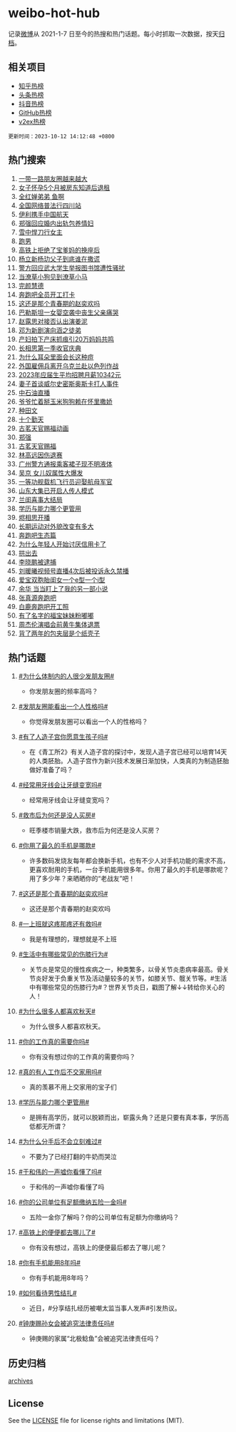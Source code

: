 # weibo-hot-hub

记录[微博](https://www.weibo.com)从 2021-1-7 日至今的热搜和热门话题。每小时抓取一次数据，按天[归档](archives)。

## 相关项目

- [知乎热榜](https://github.com/lonnyzhang423/zhihu-hot-hub)
- [头条热榜](https://github.com/lonnyzhang423/toutiao-hot-hub)
- [抖音热榜](https://github.com/lonnyzhang423/douyin-hot-hub)
- [GitHub热榜](https://github.com/lonnyzhang423/github-hot-hub)
- [v2ex热榜](https://github.com/lonnyzhang423/v2ex-hot-hub)


`更新时间：2023-10-12 14:12:48 +0800`

## 热门搜索

1. [一带一路朋友圈越来越大](https://m.weibo.cn/search?containerid=100103type%3D1%26t%3D10%26q%3D%23%E4%B8%80%E5%B8%A6%E4%B8%80%E8%B7%AF%E6%9C%8B%E5%8F%8B%E5%9C%88%E8%B6%8A%E6%9D%A5%E8%B6%8A%E5%A4%A7%23&stream_entry_id=51&isnewpage=1&extparam=seat%3D1%26filter_type%3Drealtimehot%26pos%3D0%26c_type%3D51%26q%3D%2523%25E4%25B8%2580%25E5%25B8%25A6%25E4%25B8%2580%25E8%25B7%25AF%25E6%259C%258B%25E5%258F%258B%25E5%259C%2588%25E8%25B6%258A%25E6%259D%25A5%25E8%25B6%258A%25E5%25A4%25A7%2523%26dgr%3D0%26stream_entry_id%3D51%26cate%3D10103%26display_time%3D1697091167%26pre_seqid%3D1697091167950017564215)
1. [女子怀孕5个月被房东知道后退租](https://m.weibo.cn/search?containerid=100103type%3D1%26t%3D10%26q%3D%23%E5%A5%B3%E5%AD%90%E6%80%80%E5%AD%955%E4%B8%AA%E6%9C%88%E8%A2%AB%E6%88%BF%E4%B8%9C%E7%9F%A5%E9%81%93%E5%90%8E%E9%80%80%E7%A7%9F%23&stream_entry_id=31&isnewpage=1&extparam=seat%3D1%26stream_entry_id%3D31%26c_type%3D31%26band_rank%3D1%26cate%3D5001%26filter_type%3Drealtimehot%26pos%3D0%26lcate%3D5001%26q%3D%2523%25E5%25A5%25B3%25E5%25AD%2590%25E6%2580%2580%25E5%25AD%25955%25E4%25B8%25AA%25E6%259C%2588%25E8%25A2%25AB%25E6%2588%25BF%25E4%25B8%259C%25E7%259F%25A5%25E9%2581%2593%25E5%2590%258E%25E9%2580%2580%25E7%25A7%259F%2523%26dgr%3D0%26realpos%3D1%26flag%3D1%26display_time%3D1697091167%26pre_seqid%3D1697091167950017564215)
1. [全红婵弟弟 鱼啊](https://m.weibo.cn/search?containerid=100103type%3D1%26t%3D10%26q%3D%E5%85%A8%E7%BA%A2%E5%A9%B5%E5%BC%9F%E5%BC%9F+%E9%B1%BC%E5%95%8A&stream_entry_id=31&isnewpage=1&extparam=seat%3D1%26stream_entry_id%3D31%26c_type%3D31%26band_rank%3D2%26cate%3D5001%26filter_type%3Drealtimehot%26pos%3D1%26lcate%3D5001%26q%3D%25E5%2585%25A8%25E7%25BA%25A2%25E5%25A9%25B5%25E5%25BC%259F%25E5%25BC%259F%2520%25E9%25B1%25BC%25E5%2595%258A%26dgr%3D0%26realpos%3D2%26flag%3D2%26display_time%3D1697091167%26pre_seqid%3D1697091167950017564215)
1. [全国网络普法行四川站](https://m.weibo.cn/search?containerid=100103type%3D1%26t%3D10%26q%3D%23%E5%85%A8%E5%9B%BD%E7%BD%91%E7%BB%9C%E6%99%AE%E6%B3%95%E8%A1%8C%E5%9B%9B%E5%B7%9D%E7%AB%99%23&stream_entry_id=31&isnewpage=1&extparam=seat%3D1%26stream_entry_id%3D31%26c_type%3D31%26band_rank%3D3%26cate%3D5001%26filter_type%3Drealtimehot%26pos%3D2%26lcate%3D5001%26q%3D%2523%25E5%2585%25A8%25E5%259B%25BD%25E7%25BD%2591%25E7%25BB%259C%25E6%2599%25AE%25E6%25B3%2595%25E8%25A1%258C%25E5%259B%259B%25E5%25B7%259D%25E7%25AB%2599%2523%26dgr%3D0%26realpos%3D3%26flag%3D0%26display_time%3D1697091167%26pre_seqid%3D1697091167950017564215)
1. [伊利携手中国航天](https://m.weibo.cn/search?containerid=100103type%3D1%26t%3D10%26q%3D%23%E4%BC%8A%E5%88%A9%E6%90%BA%E6%89%8B%E4%B8%AD%E5%9B%BD%E8%88%AA%E5%A4%A9%23&stream_entry_id=31&isnewpage=1&extparam=seat%3D1%26stream_entry_id%3D31%26c_type%3D31%26band_rank%3D4%26cate%3D5001%26filter_type%3Drealtimehot%26is_ad_pos%3D1%26pos%3D3%26adid%3D207543%26q%3D%2523%25E4%25BC%258A%25E5%2588%25A9%25E6%2590%25BA%25E6%2589%258B%25E4%25B8%25AD%25E5%259B%25BD%25E8%2588%25AA%25E5%25A4%25A9%2523%26dgr%3D0%26lcate%3D5001%26topic_ad%3D1%26display_time%3D1697091167%26pre_seqid%3D1697091167950017564215)
1. [郑强回应婚内出轨包养情妇](https://m.weibo.cn/search?containerid=100103type%3D1%26t%3D10%26q%3D%23%E9%83%91%E5%BC%BA%E5%9B%9E%E5%BA%94%E5%A9%9A%E5%86%85%E5%87%BA%E8%BD%A8%E5%8C%85%E5%85%BB%E6%83%85%E5%A6%87%23&stream_entry_id=31&isnewpage=1&extparam=seat%3D1%26stream_entry_id%3D31%26c_type%3D31%26band_rank%3D4%26cate%3D5001%26filter_type%3Drealtimehot%26pos%3D4%26lcate%3D5001%26q%3D%2523%25E9%2583%2591%25E5%25BC%25BA%25E5%259B%259E%25E5%25BA%2594%25E5%25A9%259A%25E5%2586%2585%25E5%2587%25BA%25E8%25BD%25A8%25E5%258C%2585%25E5%2585%25BB%25E6%2583%2585%25E5%25A6%2587%2523%26dgr%3D0%26realpos%3D4%26flag%3D1%26display_time%3D1697091167%26pre_seqid%3D1697091167950017564215)
1. [雪中悍刀行女主](https://m.weibo.cn/search?containerid=100103type%3D1%26t%3D10%26q%3D%23%E9%9B%AA%E4%B8%AD%E6%82%8D%E5%88%80%E8%A1%8C%E5%A5%B3%E4%B8%BB%23&stream_entry_id=31&isnewpage=1&extparam=seat%3D1%26stream_entry_id%3D31%26c_type%3D31%26band_rank%3D5%26cate%3D5001%26filter_type%3Drealtimehot%26pos%3D5%26lcate%3D5001%26q%3D%2523%25E9%259B%25AA%25E4%25B8%25AD%25E6%2582%258D%25E5%2588%2580%25E8%25A1%258C%25E5%25A5%25B3%25E4%25B8%25BB%2523%26dgr%3D0%26realpos%3D5%26flag%3D2%26display_time%3D1697091167%26pre_seqid%3D1697091167950017564215)
1. [跑男](https://m.weibo.cn/search?containerid=100103type%3D1%26t%3D10%26q%3D%E8%B7%91%E7%94%B7&stream_entry_id=31&isnewpage=1&extparam=seat%3D1%26stream_entry_id%3D31%26c_type%3D31%26band_rank%3D6%26cate%3D5001%26filter_type%3Drealtimehot%26pos%3D6%26lcate%3D5001%26q%3D%25E8%25B7%2591%25E7%2594%25B7%26dgr%3D0%26realpos%3D6%26flag%3D1%26display_time%3D1697091167%26pre_seqid%3D1697091167950017564215)
1. [高铁上拒绝了宝爹妈的换座后](https://m.weibo.cn/search?containerid=100103type%3D1%26t%3D10%26q%3D%23%E9%AB%98%E9%93%81%E4%B8%8A%E6%8B%92%E7%BB%9D%E4%BA%86%E5%AE%9D%E7%88%B9%E5%A6%88%E7%9A%84%E6%8D%A2%E5%BA%A7%E5%90%8E%23&stream_entry_id=31&isnewpage=1&extparam=seat%3D1%26stream_entry_id%3D31%26c_type%3D31%26band_rank%3D7%26cate%3D5001%26filter_type%3Drealtimehot%26pos%3D7%26lcate%3D5001%26q%3D%2523%25E9%25AB%2598%25E9%2593%2581%25E4%25B8%258A%25E6%258B%2592%25E7%25BB%259D%25E4%25BA%2586%25E5%25AE%259D%25E7%2588%25B9%25E5%25A6%2588%25E7%259A%2584%25E6%258D%25A2%25E5%25BA%25A7%25E5%2590%258E%2523%26dgr%3D0%26realpos%3D7%26flag%3D1%26display_time%3D1697091167%26pre_seqid%3D1697091167950017564215)
1. [杨立新杨玏父子到底谁在撒谎](https://m.weibo.cn/search?containerid=100103type%3D1%26t%3D10%26q%3D%23%E6%9D%A8%E7%AB%8B%E6%96%B0%E6%9D%A8%E7%8E%8F%E7%88%B6%E5%AD%90%E5%88%B0%E5%BA%95%E8%B0%81%E5%9C%A8%E6%92%92%E8%B0%8E%23&stream_entry_id=31&isnewpage=1&extparam=seat%3D1%26stream_entry_id%3D31%26c_type%3D31%26band_rank%3D8%26cate%3D5001%26filter_type%3Drealtimehot%26pos%3D8%26lcate%3D5001%26q%3D%2523%25E6%259D%25A8%25E7%25AB%258B%25E6%2596%25B0%25E6%259D%25A8%25E7%258E%258F%25E7%2588%25B6%25E5%25AD%2590%25E5%2588%25B0%25E5%25BA%2595%25E8%25B0%2581%25E5%259C%25A8%25E6%2592%2592%25E8%25B0%258E%2523%26dgr%3D0%26realpos%3D8%26flag%3D1%26display_time%3D1697091167%26pre_seqid%3D1697091167950017564215)
1. [警方回应武大学生举报图书馆遭性骚扰](https://m.weibo.cn/search?containerid=100103type%3D1%26t%3D10%26q%3D%23%E8%AD%A6%E6%96%B9%E5%9B%9E%E5%BA%94%E6%AD%A6%E5%A4%A7%E5%AD%A6%E7%94%9F%E4%B8%BE%E6%8A%A5%E5%9B%BE%E4%B9%A6%E9%A6%86%E9%81%AD%E6%80%A7%E9%AA%9A%E6%89%B0%23&stream_entry_id=31&isnewpage=1&extparam=seat%3D1%26stream_entry_id%3D31%26c_type%3D31%26band_rank%3D9%26cate%3D5001%26filter_type%3Drealtimehot%26pos%3D9%26lcate%3D5001%26q%3D%2523%25E8%25AD%25A6%25E6%2596%25B9%25E5%259B%259E%25E5%25BA%2594%25E6%25AD%25A6%25E5%25A4%25A7%25E5%25AD%25A6%25E7%2594%259F%25E4%25B8%25BE%25E6%258A%25A5%25E5%259B%25BE%25E4%25B9%25A6%25E9%25A6%2586%25E9%2581%25AD%25E6%2580%25A7%25E9%25AA%259A%25E6%2589%25B0%2523%26dgr%3D0%26realpos%3D9%26flag%3D1%26display_time%3D1697091167%26pre_seqid%3D1697091167950017564215)
1. [当潦草小狗见到潦草小马](https://m.weibo.cn/search?containerid=100103type%3D1%26t%3D10%26q%3D%23%E5%BD%93%E6%BD%A6%E8%8D%89%E5%B0%8F%E7%8B%97%E8%A7%81%E5%88%B0%E6%BD%A6%E8%8D%89%E5%B0%8F%E9%A9%AC%23&stream_entry_id=31&isnewpage=1&extparam=seat%3D1%26stream_entry_id%3D31%26c_type%3D31%26band_rank%3D10%26cate%3D5001%26filter_type%3Drealtimehot%26pos%3D10%26lcate%3D5001%26q%3D%2523%25E5%25BD%2593%25E6%25BD%25A6%25E8%258D%2589%25E5%25B0%258F%25E7%258B%2597%25E8%25A7%2581%25E5%2588%25B0%25E6%25BD%25A6%25E8%258D%2589%25E5%25B0%258F%25E9%25A9%25AC%2523%26dgr%3D0%26realpos%3D10%26flag%3D16%26display_time%3D1697091167%26pre_seqid%3D1697091167950017564215)
1. [完颜慧德](https://m.weibo.cn/search?containerid=100103type%3D1%26t%3D10%26q%3D%E5%AE%8C%E9%A2%9C%E6%85%A7%E5%BE%B7&stream_entry_id=31&isnewpage=1&extparam=seat%3D1%26stream_entry_id%3D31%26c_type%3D31%26band_rank%3D11%26cate%3D5001%26filter_type%3Drealtimehot%26pos%3D11%26lcate%3D5001%26q%3D%25E5%25AE%258C%25E9%25A2%259C%25E6%2585%25A7%25E5%25BE%25B7%26dgr%3D0%26realpos%3D11%26flag%3D2%26display_time%3D1697091167%26pre_seqid%3D1697091167950017564215)
1. [奔跑吧全员开工打卡](https://m.weibo.cn/search?containerid=100103type%3D1%26t%3D10%26q%3D%23%E5%A5%94%E8%B7%91%E5%90%A7%E5%85%A8%E5%91%98%E5%BC%80%E5%B7%A5%E6%89%93%E5%8D%A1%23&stream_entry_id=31&isnewpage=1&extparam=seat%3D1%26stream_entry_id%3D31%26c_type%3D31%26band_rank%3D12%26cate%3D5001%26filter_type%3Drealtimehot%26pos%3D12%26lcate%3D5001%26q%3D%2523%25E5%25A5%2594%25E8%25B7%2591%25E5%2590%25A7%25E5%2585%25A8%25E5%2591%2598%25E5%25BC%2580%25E5%25B7%25A5%25E6%2589%2593%25E5%258D%25A1%2523%26dgr%3D0%26realpos%3D12%26flag%3D1%26display_time%3D1697091167%26pre_seqid%3D1697091167950017564215)
1. [这还是那个青春期的赵奕欢吗](https://m.weibo.cn/search?containerid=100103type%3D1%26t%3D10%26q%3D%23%E8%BF%99%E8%BF%98%E6%98%AF%E9%82%A3%E4%B8%AA%E9%9D%92%E6%98%A5%E6%9C%9F%E7%9A%84%E8%B5%B5%E5%A5%95%E6%AC%A2%E5%90%97%23&stream_entry_id=31&isnewpage=1&extparam=seat%3D1%26stream_entry_id%3D31%26c_type%3D31%26band_rank%3D13%26cate%3D5001%26filter_type%3Drealtimehot%26pos%3D13%26lcate%3D5001%26q%3D%2523%25E8%25BF%2599%25E8%25BF%2598%25E6%2598%25AF%25E9%2582%25A3%25E4%25B8%25AA%25E9%259D%2592%25E6%2598%25A5%25E6%259C%259F%25E7%259A%2584%25E8%25B5%25B5%25E5%25A5%2595%25E6%25AC%25A2%25E5%2590%2597%2523%26dgr%3D0%26realpos%3D13%26flag%3D1%26display_time%3D1697091167%26pre_seqid%3D1697091167950017564215)
1. [巴勒斯坦一女婴空袭中丧生父亲痛哭](https://m.weibo.cn/search?containerid=100103type%3D1%26t%3D10%26q%3D%23%E5%B7%B4%E5%8B%92%E6%96%AF%E5%9D%A6%E4%B8%80%E5%A5%B3%E5%A9%B4%E7%A9%BA%E8%A2%AD%E4%B8%AD%E4%B8%A7%E7%94%9F%E7%88%B6%E4%BA%B2%E7%97%9B%E5%93%AD%23&stream_entry_id=31&isnewpage=1&extparam=seat%3D1%26stream_entry_id%3D31%26c_type%3D31%26band_rank%3D14%26cate%3D5001%26filter_type%3Drealtimehot%26pos%3D14%26lcate%3D5001%26q%3D%2523%25E5%25B7%25B4%25E5%258B%2592%25E6%2596%25AF%25E5%259D%25A6%25E4%25B8%2580%25E5%25A5%25B3%25E5%25A9%25B4%25E7%25A9%25BA%25E8%25A2%25AD%25E4%25B8%25AD%25E4%25B8%25A7%25E7%2594%259F%25E7%2588%25B6%25E4%25BA%25B2%25E7%2597%259B%25E5%2593%25AD%2523%26dgr%3D0%26realpos%3D14%26flag%3D0%26display_time%3D1697091167%26pre_seqid%3D1697091167950017564215)
1. [赵露思对接否认出演姜泥](https://m.weibo.cn/search?containerid=100103type%3D1%26t%3D10%26q%3D%23%E8%B5%B5%E9%9C%B2%E6%80%9D%E5%AF%B9%E6%8E%A5%E5%90%A6%E8%AE%A4%E5%87%BA%E6%BC%94%E5%A7%9C%E6%B3%A5%23&stream_entry_id=31&isnewpage=1&extparam=seat%3D1%26stream_entry_id%3D31%26c_type%3D31%26band_rank%3D15%26cate%3D5001%26filter_type%3Drealtimehot%26pos%3D15%26lcate%3D5001%26q%3D%2523%25E8%25B5%25B5%25E9%259C%25B2%25E6%2580%259D%25E5%25AF%25B9%25E6%258E%25A5%25E5%2590%25A6%25E8%25AE%25A4%25E5%2587%25BA%25E6%25BC%2594%25E5%25A7%259C%25E6%25B3%25A5%2523%26dgr%3D0%26realpos%3D15%26flag%3D1%26display_time%3D1697091167%26pre_seqid%3D1697091167950017564215)
1. [邓为新剧演向涵之徒弟](https://m.weibo.cn/search?containerid=100103type%3D1%26t%3D10%26q%3D%23%E9%82%93%E4%B8%BA%E6%96%B0%E5%89%A7%E6%BC%94%E5%90%91%E6%B6%B5%E4%B9%8B%E5%BE%92%E5%BC%9F%23&stream_entry_id=31&isnewpage=1&extparam=seat%3D1%26stream_entry_id%3D31%26c_type%3D31%26band_rank%3D16%26cate%3D5001%26filter_type%3Drealtimehot%26pos%3D16%26lcate%3D5001%26q%3D%2523%25E9%2582%2593%25E4%25B8%25BA%25E6%2596%25B0%25E5%2589%25A7%25E6%25BC%2594%25E5%2590%2591%25E6%25B6%25B5%25E4%25B9%258B%25E5%25BE%2592%25E5%25BC%259F%2523%26dgr%3D0%26realpos%3D16%26flag%3D1%26display_time%3D1697091167%26pre_seqid%3D1697091167950017564215)
1. [产妇拍下产床抓痕引20万妈妈共鸣](https://m.weibo.cn/search?containerid=100103type%3D1%26t%3D10%26q%3D%23%E4%BA%A7%E5%A6%87%E6%8B%8D%E4%B8%8B%E4%BA%A7%E5%BA%8A%E6%8A%93%E7%97%95%E5%BC%9520%E4%B8%87%E5%A6%88%E5%A6%88%E5%85%B1%E9%B8%A3%23&stream_entry_id=31&isnewpage=1&extparam=seat%3D1%26stream_entry_id%3D31%26c_type%3D31%26band_rank%3D17%26cate%3D5001%26filter_type%3Drealtimehot%26pos%3D17%26lcate%3D5001%26q%3D%2523%25E4%25BA%25A7%25E5%25A6%2587%25E6%258B%258D%25E4%25B8%258B%25E4%25BA%25A7%25E5%25BA%258A%25E6%258A%2593%25E7%2597%2595%25E5%25BC%259520%25E4%25B8%2587%25E5%25A6%2588%25E5%25A6%2588%25E5%2585%25B1%25E9%25B8%25A3%2523%26dgr%3D0%26realpos%3D17%26flag%3D2%26display_time%3D1697091167%26pre_seqid%3D1697091167950017564215)
1. [长相思第一季收官庆典](https://m.weibo.cn/search?containerid=100103type%3D1%26t%3D10%26q%3D%23%E9%95%BF%E7%9B%B8%E6%80%9D%E7%AC%AC%E4%B8%80%E5%AD%A3%E6%94%B6%E5%AE%98%E5%BA%86%E5%85%B8%23&stream_entry_id=31&isnewpage=1&extparam=seat%3D1%26stream_entry_id%3D31%26c_type%3D31%26band_rank%3D18%26cate%3D5001%26filter_type%3Drealtimehot%26pos%3D18%26lcate%3D5001%26q%3D%2523%25E9%2595%25BF%25E7%259B%25B8%25E6%2580%259D%25E7%25AC%25AC%25E4%25B8%2580%25E5%25AD%25A3%25E6%2594%25B6%25E5%25AE%2598%25E5%25BA%2586%25E5%2585%25B8%2523%26dgr%3D0%26realpos%3D18%26flag%3D1%26display_time%3D1697091167%26pre_seqid%3D1697091167950017564215)
1. [为什么耳朵里面会长这种痘](https://m.weibo.cn/search?containerid=100103type%3D1%26t%3D10%26q%3D%23%E4%B8%BA%E4%BB%80%E4%B9%88%E8%80%B3%E6%9C%B5%E9%87%8C%E9%9D%A2%E4%BC%9A%E9%95%BF%E8%BF%99%E7%A7%8D%E7%97%98%23&stream_entry_id=31&isnewpage=1&extparam=seat%3D1%26stream_entry_id%3D31%26c_type%3D31%26band_rank%3D19%26cate%3D5001%26filter_type%3Drealtimehot%26pos%3D19%26lcate%3D5001%26q%3D%2523%25E4%25B8%25BA%25E4%25BB%2580%25E4%25B9%2588%25E8%2580%25B3%25E6%259C%25B5%25E9%2587%258C%25E9%259D%25A2%25E4%25BC%259A%25E9%2595%25BF%25E8%25BF%2599%25E7%25A7%258D%25E7%2597%2598%2523%26dgr%3D0%26realpos%3D19%26flag%3D2%26display_time%3D1697091167%26pre_seqid%3D1697091167950017564215)
1. [外国雇佣兵离开乌克兰赴以色列作战](https://m.weibo.cn/search?containerid=100103type%3D1%26t%3D10%26q%3D%23%E5%A4%96%E5%9B%BD%E9%9B%87%E4%BD%A3%E5%85%B5%E7%A6%BB%E5%BC%80%E4%B9%8C%E5%85%8B%E5%85%B0%E8%B5%B4%E4%BB%A5%E8%89%B2%E5%88%97%E4%BD%9C%E6%88%98%23&stream_entry_id=31&isnewpage=1&extparam=seat%3D1%26stream_entry_id%3D31%26c_type%3D31%26band_rank%3D20%26cate%3D5001%26filter_type%3Drealtimehot%26pos%3D20%26lcate%3D5001%26q%3D%2523%25E5%25A4%2596%25E5%259B%25BD%25E9%259B%2587%25E4%25BD%25A3%25E5%2585%25B5%25E7%25A6%25BB%25E5%25BC%2580%25E4%25B9%258C%25E5%2585%258B%25E5%2585%25B0%25E8%25B5%25B4%25E4%25BB%25A5%25E8%2589%25B2%25E5%2588%2597%25E4%25BD%259C%25E6%2588%2598%2523%26dgr%3D0%26realpos%3D20%26flag%3D0%26display_time%3D1697091167%26pre_seqid%3D1697091167950017564215)
1. [2023年应届生平均招聘月薪10342元](https://m.weibo.cn/search?containerid=100103type%3D1%26t%3D10%26q%3D%232023%E5%B9%B4%E5%BA%94%E5%B1%8A%E7%94%9F%E5%B9%B3%E5%9D%87%E6%8B%9B%E8%81%98%E6%9C%88%E8%96%AA10342%E5%85%83%23&stream_entry_id=31&isnewpage=1&extparam=seat%3D1%26stream_entry_id%3D31%26c_type%3D31%26band_rank%3D21%26cate%3D5001%26filter_type%3Drealtimehot%26pos%3D21%26lcate%3D5001%26q%3D%25232023%25E5%25B9%25B4%25E5%25BA%2594%25E5%25B1%258A%25E7%2594%259F%25E5%25B9%25B3%25E5%259D%2587%25E6%258B%259B%25E8%2581%2598%25E6%259C%2588%25E8%2596%25AA10342%25E5%2585%2583%2523%26dgr%3D0%26realpos%3D21%26flag%3D0%26display_time%3D1697091167%26pre_seqid%3D1697091167950017564215)
1. [妻子首谈威尔史密斯奥斯卡打人事件](https://m.weibo.cn/search?containerid=100103type%3D1%26t%3D10%26q%3D%23%E5%A6%BB%E5%AD%90%E9%A6%96%E8%B0%88%E5%A8%81%E5%B0%94%E5%8F%B2%E5%AF%86%E6%96%AF%E5%A5%A5%E6%96%AF%E5%8D%A1%E6%89%93%E4%BA%BA%E4%BA%8B%E4%BB%B6%23&stream_entry_id=31&isnewpage=1&extparam=seat%3D1%26stream_entry_id%3D31%26c_type%3D31%26band_rank%3D22%26cate%3D5001%26filter_type%3Drealtimehot%26pos%3D22%26lcate%3D5001%26q%3D%2523%25E5%25A6%25BB%25E5%25AD%2590%25E9%25A6%2596%25E8%25B0%2588%25E5%25A8%2581%25E5%25B0%2594%25E5%258F%25B2%25E5%25AF%2586%25E6%2596%25AF%25E5%25A5%25A5%25E6%2596%25AF%25E5%258D%25A1%25E6%2589%2593%25E4%25BA%25BA%25E4%25BA%258B%25E4%25BB%25B6%2523%26dgr%3D0%26realpos%3D22%26flag%3D1%26display_time%3D1697091167%26pre_seqid%3D1697091167950017564215)
1. [中石油直播](https://m.weibo.cn/search?containerid=100103type%3D1%26t%3D10%26q%3D%23%E4%B8%AD%E7%9F%B3%E6%B2%B9%E7%9B%B4%E6%92%AD%23&stream_entry_id=31&isnewpage=1&extparam=seat%3D1%26stream_entry_id%3D31%26c_type%3D31%26band_rank%3D23%26cate%3D5001%26filter_type%3Drealtimehot%26pos%3D23%26lcate%3D5001%26q%3D%2523%25E4%25B8%25AD%25E7%259F%25B3%25E6%25B2%25B9%25E7%259B%25B4%25E6%2592%25AD%2523%26dgr%3D0%26realpos%3D23%26flag%3D1%26display_time%3D1697091167%26pre_seqid%3D1697091167950017564215)
1. [爷爷忙着掰玉米狗狗赖在怀里撒娇](https://m.weibo.cn/search?containerid=100103type%3D1%26t%3D10%26q%3D%23%E7%88%B7%E7%88%B7%E5%BF%99%E7%9D%80%E6%8E%B0%E7%8E%89%E7%B1%B3%E7%8B%97%E7%8B%97%E8%B5%96%E5%9C%A8%E6%80%80%E9%87%8C%E6%92%92%E5%A8%87%23&stream_entry_id=31&isnewpage=1&extparam=seat%3D1%26stream_entry_id%3D31%26c_type%3D31%26band_rank%3D24%26cate%3D5001%26filter_type%3Drealtimehot%26pos%3D24%26lcate%3D5001%26q%3D%2523%25E7%2588%25B7%25E7%2588%25B7%25E5%25BF%2599%25E7%259D%2580%25E6%258E%25B0%25E7%258E%2589%25E7%25B1%25B3%25E7%258B%2597%25E7%258B%2597%25E8%25B5%2596%25E5%259C%25A8%25E6%2580%2580%25E9%2587%258C%25E6%2592%2592%25E5%25A8%2587%2523%26dgr%3D0%26realpos%3D24%26flag%3D32768%26display_time%3D1697091167%26pre_seqid%3D1697091167950017564215)
1. [种田文](https://m.weibo.cn/search?containerid=100103type%3D1%26t%3D10%26q%3D%E7%A7%8D%E7%94%B0%E6%96%87&stream_entry_id=31&isnewpage=1&extparam=seat%3D1%26stream_entry_id%3D31%26c_type%3D31%26band_rank%3D25%26cate%3D5001%26filter_type%3Drealtimehot%26pos%3D25%26lcate%3D5001%26q%3D%25E7%25A7%258D%25E7%2594%25B0%25E6%2596%2587%26dgr%3D0%26realpos%3D25%26flag%3D1%26display_time%3D1697091167%26pre_seqid%3D1697091167950017564215)
1. [十个勤天](https://m.weibo.cn/search?containerid=100103type%3D1%26t%3D10%26q%3D%E5%8D%81%E4%B8%AA%E5%8B%A4%E5%A4%A9&stream_entry_id=31&isnewpage=1&extparam=seat%3D1%26stream_entry_id%3D31%26c_type%3D31%26band_rank%3D26%26cate%3D5001%26filter_type%3Drealtimehot%26pos%3D26%26lcate%3D5001%26q%3D%25E5%258D%2581%25E4%25B8%25AA%25E5%258B%25A4%25E5%25A4%25A9%26dgr%3D0%26realpos%3D26%26flag%3D1%26display_time%3D1697091167%26pre_seqid%3D1697091167950017564215)
1. [古茗天官赐福动画](https://m.weibo.cn/search?containerid=100103type%3D1%26t%3D10%26q%3D%23%E5%8F%A4%E8%8C%97%E5%A4%A9%E5%AE%98%E8%B5%90%E7%A6%8F%E5%8A%A8%E7%94%BB%23&stream_entry_id=31&isnewpage=1&extparam=seat%3D1%26stream_entry_id%3D31%26c_type%3D31%26band_rank%3D27%26cate%3D5001%26filter_type%3Drealtimehot%26pos%3D27%26lcate%3D5001%26q%3D%2523%25E5%258F%25A4%25E8%258C%2597%25E5%25A4%25A9%25E5%25AE%2598%25E8%25B5%2590%25E7%25A6%258F%25E5%258A%25A8%25E7%2594%25BB%2523%26dgr%3D0%26realpos%3D27%26flag%3D1%26display_time%3D1697091167%26pre_seqid%3D1697091167950017564215)
1. [郑强](https://m.weibo.cn/search?containerid=100103type%3D1%26t%3D10%26q%3D%E9%83%91%E5%BC%BA&stream_entry_id=31&isnewpage=1&extparam=seat%3D1%26stream_entry_id%3D31%26c_type%3D31%26band_rank%3D28%26cate%3D5001%26filter_type%3Drealtimehot%26pos%3D28%26lcate%3D5001%26q%3D%25E9%2583%2591%25E5%25BC%25BA%26dgr%3D0%26realpos%3D28%26flag%3D1%26display_time%3D1697091167%26pre_seqid%3D1697091167950017564215)
1. [古茗天官赐福](https://m.weibo.cn/search?containerid=100103type%3D1%26t%3D10%26q%3D%E5%8F%A4%E8%8C%97%E5%A4%A9%E5%AE%98%E8%B5%90%E7%A6%8F&stream_entry_id=31&isnewpage=1&extparam=seat%3D1%26stream_entry_id%3D31%26c_type%3D31%26band_rank%3D29%26cate%3D5001%26filter_type%3Drealtimehot%26pos%3D29%26lcate%3D5001%26q%3D%25E5%258F%25A4%25E8%258C%2597%25E5%25A4%25A9%25E5%25AE%2598%25E8%25B5%2590%25E7%25A6%258F%26dgr%3D0%26realpos%3D29%26flag%3D1%26display_time%3D1697091167%26pre_seqid%3D1697091167950017564215)
1. [林高远因伤退赛](https://m.weibo.cn/search?containerid=100103type%3D1%26t%3D10%26q%3D%23%E6%9E%97%E9%AB%98%E8%BF%9C%E5%9B%A0%E4%BC%A4%E9%80%80%E8%B5%9B%23&stream_entry_id=31&isnewpage=1&extparam=seat%3D1%26stream_entry_id%3D31%26c_type%3D31%26band_rank%3D30%26cate%3D5001%26filter_type%3Drealtimehot%26pos%3D30%26lcate%3D5001%26q%3D%2523%25E6%259E%2597%25E9%25AB%2598%25E8%25BF%259C%25E5%259B%25A0%25E4%25BC%25A4%25E9%2580%2580%25E8%25B5%259B%2523%26dgr%3D0%26realpos%3D30%26flag%3D1%26display_time%3D1697091167%26pre_seqid%3D1697091167950017564215)
1. [广州警方通报乘客裙子现不明液体](https://m.weibo.cn/search?containerid=100103type%3D1%26t%3D10%26q%3D%23%E5%B9%BF%E5%B7%9E%E8%AD%A6%E6%96%B9%E9%80%9A%E6%8A%A5%E4%B9%98%E5%AE%A2%E8%A3%99%E5%AD%90%E7%8E%B0%E4%B8%8D%E6%98%8E%E6%B6%B2%E4%BD%93%23&stream_entry_id=31&isnewpage=1&extparam=seat%3D1%26stream_entry_id%3D31%26c_type%3D31%26band_rank%3D31%26cate%3D5001%26filter_type%3Drealtimehot%26pos%3D31%26lcate%3D5001%26q%3D%2523%25E5%25B9%25BF%25E5%25B7%259E%25E8%25AD%25A6%25E6%2596%25B9%25E9%2580%259A%25E6%258A%25A5%25E4%25B9%2598%25E5%25AE%25A2%25E8%25A3%2599%25E5%25AD%2590%25E7%258E%25B0%25E4%25B8%258D%25E6%2598%258E%25E6%25B6%25B2%25E4%25BD%2593%2523%26dgr%3D0%26realpos%3D31%26flag%3D1%26display_time%3D1697091167%26pre_seqid%3D1697091167950017564215)
1. [吴京 女儿奴属性大爆发](https://m.weibo.cn/search?containerid=100103type%3D1%26t%3D10%26q%3D%E5%90%B4%E4%BA%AC+%E5%A5%B3%E5%84%BF%E5%A5%B4%E5%B1%9E%E6%80%A7%E5%A4%A7%E7%88%86%E5%8F%91&stream_entry_id=31&isnewpage=1&extparam=seat%3D1%26stream_entry_id%3D31%26c_type%3D31%26band_rank%3D32%26cate%3D5001%26filter_type%3Drealtimehot%26pos%3D32%26lcate%3D5001%26q%3D%25E5%2590%25B4%25E4%25BA%25AC%2520%25E5%25A5%25B3%25E5%2584%25BF%25E5%25A5%25B4%25E5%25B1%259E%25E6%2580%25A7%25E5%25A4%25A7%25E7%2588%2586%25E5%258F%2591%26dgr%3D0%26realpos%3D32%26flag%3D0%26display_time%3D1697091167%26pre_seqid%3D1697091167950017564215)
1. [一等功舰载机飞行员迎娶航母军官](https://m.weibo.cn/search?containerid=100103type%3D1%26t%3D10%26q%3D%23%E4%B8%80%E7%AD%89%E5%8A%9F%E8%88%B0%E8%BD%BD%E6%9C%BA%E9%A3%9E%E8%A1%8C%E5%91%98%E8%BF%8E%E5%A8%B6%E8%88%AA%E6%AF%8D%E5%86%9B%E5%AE%98%23&stream_entry_id=31&isnewpage=1&extparam=seat%3D1%26stream_entry_id%3D31%26c_type%3D31%26band_rank%3D33%26cate%3D5001%26filter_type%3Drealtimehot%26pos%3D33%26lcate%3D5001%26q%3D%2523%25E4%25B8%2580%25E7%25AD%2589%25E5%258A%259F%25E8%2588%25B0%25E8%25BD%25BD%25E6%259C%25BA%25E9%25A3%259E%25E8%25A1%258C%25E5%2591%2598%25E8%25BF%258E%25E5%25A8%25B6%25E8%2588%25AA%25E6%25AF%258D%25E5%2586%259B%25E5%25AE%2598%2523%26dgr%3D0%26realpos%3D33%26flag%3D32768%26display_time%3D1697091167%26pre_seqid%3D1697091167950017564215)
1. [山东大集已开启人传人模式](https://m.weibo.cn/search?containerid=100103type%3D1%26t%3D10%26q%3D%23%E5%B1%B1%E4%B8%9C%E5%A4%A7%E9%9B%86%E5%B7%B2%E5%BC%80%E5%90%AF%E4%BA%BA%E4%BC%A0%E4%BA%BA%E6%A8%A1%E5%BC%8F%23&stream_entry_id=31&isnewpage=1&extparam=seat%3D1%26stream_entry_id%3D31%26c_type%3D31%26band_rank%3D34%26cate%3D5001%26filter_type%3Drealtimehot%26pos%3D34%26lcate%3D5001%26q%3D%2523%25E5%25B1%25B1%25E4%25B8%259C%25E5%25A4%25A7%25E9%259B%2586%25E5%25B7%25B2%25E5%25BC%2580%25E5%2590%25AF%25E4%25BA%25BA%25E4%25BC%25A0%25E4%25BA%25BA%25E6%25A8%25A1%25E5%25BC%258F%2523%26dgr%3D0%26realpos%3D34%26flag%3D32768%26display_time%3D1697091167%26pre_seqid%3D1697091167950017564215)
1. [兰闺喜事大结局](https://m.weibo.cn/search?containerid=100103type%3D1%26t%3D10%26q%3D%E5%85%B0%E9%97%BA%E5%96%9C%E4%BA%8B%E5%A4%A7%E7%BB%93%E5%B1%80&stream_entry_id=31&isnewpage=1&extparam=seat%3D1%26stream_entry_id%3D31%26c_type%3D31%26band_rank%3D35%26cate%3D5001%26filter_type%3Drealtimehot%26pos%3D35%26lcate%3D5001%26q%3D%25E5%2585%25B0%25E9%2597%25BA%25E5%2596%259C%25E4%25BA%258B%25E5%25A4%25A7%25E7%25BB%2593%25E5%25B1%2580%26dgr%3D0%26realpos%3D35%26flag%3D1%26display_time%3D1697091167%26pre_seqid%3D1697091167950017564215)
1. [学历与能力哪个更管用](https://m.weibo.cn/search?containerid=100103type%3D1%26t%3D10%26q%3D%23%E5%AD%A6%E5%8E%86%E4%B8%8E%E8%83%BD%E5%8A%9B%E5%93%AA%E4%B8%AA%E6%9B%B4%E7%AE%A1%E7%94%A8%23&stream_entry_id=31&isnewpage=1&extparam=seat%3D1%26stream_entry_id%3D31%26c_type%3D31%26band_rank%3D36%26cate%3D5001%26filter_type%3Drealtimehot%26pos%3D36%26lcate%3D5001%26q%3D%2523%25E5%25AD%25A6%25E5%258E%2586%25E4%25B8%258E%25E8%2583%25BD%25E5%258A%259B%25E5%2593%25AA%25E4%25B8%25AA%25E6%259B%25B4%25E7%25AE%25A1%25E7%2594%25A8%2523%26dgr%3D0%26realpos%3D36%26flag%3D1%26display_time%3D1697091167%26pre_seqid%3D1697091167950017564215)
1. [烬相思开播](https://m.weibo.cn/search?containerid=100103type%3D1%26t%3D10%26q%3D%23%E7%83%AC%E7%9B%B8%E6%80%9D%E5%BC%80%E6%92%AD%23&stream_entry_id=31&isnewpage=1&extparam=seat%3D1%26stream_entry_id%3D31%26c_type%3D31%26band_rank%3D37%26cate%3D5001%26filter_type%3Drealtimehot%26pos%3D37%26lcate%3D5001%26q%3D%2523%25E7%2583%25AC%25E7%259B%25B8%25E6%2580%259D%25E5%25BC%2580%25E6%2592%25AD%2523%26dgr%3D0%26realpos%3D37%26flag%3D0%26display_time%3D1697091167%26pre_seqid%3D1697091167950017564215)
1. [长期运动对外貌改变有多大](https://m.weibo.cn/search?containerid=100103type%3D1%26t%3D10%26q%3D%23%E9%95%BF%E6%9C%9F%E8%BF%90%E5%8A%A8%E5%AF%B9%E5%A4%96%E8%B2%8C%E6%94%B9%E5%8F%98%E6%9C%89%E5%A4%9A%E5%A4%A7%23&stream_entry_id=31&isnewpage=1&extparam=seat%3D1%26stream_entry_id%3D31%26c_type%3D31%26band_rank%3D38%26cate%3D5001%26filter_type%3Drealtimehot%26pos%3D38%26lcate%3D5001%26q%3D%2523%25E9%2595%25BF%25E6%259C%259F%25E8%25BF%2590%25E5%258A%25A8%25E5%25AF%25B9%25E5%25A4%2596%25E8%25B2%258C%25E6%2594%25B9%25E5%258F%2598%25E6%259C%2589%25E5%25A4%259A%25E5%25A4%25A7%2523%26dgr%3D0%26realpos%3D38%26flag%3D0%26display_time%3D1697091167%26pre_seqid%3D1697091167950017564215)
1. [奔跑吧生态篇](https://m.weibo.cn/search?containerid=100103type%3D1%26t%3D10%26q%3D%23%E5%A5%94%E8%B7%91%E5%90%A7%E7%94%9F%E6%80%81%E7%AF%87%23&stream_entry_id=31&isnewpage=1&extparam=seat%3D1%26stream_entry_id%3D31%26c_type%3D31%26band_rank%3D39%26cate%3D5001%26filter_type%3Drealtimehot%26pos%3D39%26lcate%3D5001%26q%3D%2523%25E5%25A5%2594%25E8%25B7%2591%25E5%2590%25A7%25E7%2594%259F%25E6%2580%2581%25E7%25AF%2587%2523%26dgr%3D0%26realpos%3D39%26flag%3D1%26display_time%3D1697091167%26pre_seqid%3D1697091167950017564215)
1. [为什么年轻人开始讨厌信用卡了](https://m.weibo.cn/search?containerid=100103type%3D1%26t%3D10%26q%3D%23%E4%B8%BA%E4%BB%80%E4%B9%88%E5%B9%B4%E8%BD%BB%E4%BA%BA%E5%BC%80%E5%A7%8B%E8%AE%A8%E5%8E%8C%E4%BF%A1%E7%94%A8%E5%8D%A1%E4%BA%86%23&stream_entry_id=31&isnewpage=1&extparam=seat%3D1%26stream_entry_id%3D31%26c_type%3D31%26band_rank%3D40%26cate%3D5001%26filter_type%3Drealtimehot%26pos%3D40%26lcate%3D5001%26q%3D%2523%25E4%25B8%25BA%25E4%25BB%2580%25E4%25B9%2588%25E5%25B9%25B4%25E8%25BD%25BB%25E4%25BA%25BA%25E5%25BC%2580%25E5%25A7%258B%25E8%25AE%25A8%25E5%258E%258C%25E4%25BF%25A1%25E7%2594%25A8%25E5%258D%25A1%25E4%25BA%2586%2523%26dgr%3D0%26realpos%3D40%26flag%3D0%26display_time%3D1697091167%26pre_seqid%3D1697091167950017564215)
1. [拱出去](https://m.weibo.cn/search?containerid=100103type%3D1%26t%3D10%26q%3D%E6%8B%B1%E5%87%BA%E5%8E%BB&stream_entry_id=31&isnewpage=1&extparam=seat%3D1%26stream_entry_id%3D31%26c_type%3D31%26band_rank%3D41%26cate%3D5001%26filter_type%3Drealtimehot%26pos%3D41%26lcate%3D5001%26q%3D%25E6%258B%25B1%25E5%2587%25BA%25E5%258E%25BB%26dgr%3D0%26realpos%3D41%26flag%3D1%26display_time%3D1697091167%26pre_seqid%3D1697091167950017564215)
1. [李晓鹏被逮捕](https://m.weibo.cn/search?containerid=100103type%3D1%26t%3D10%26q%3D%23%E6%9D%8E%E6%99%93%E9%B9%8F%E8%A2%AB%E9%80%AE%E6%8D%95%23&stream_entry_id=31&isnewpage=1&extparam=seat%3D1%26stream_entry_id%3D31%26c_type%3D31%26band_rank%3D42%26cate%3D5001%26filter_type%3Drealtimehot%26pos%3D42%26lcate%3D5001%26q%3D%2523%25E6%259D%258E%25E6%2599%2593%25E9%25B9%258F%25E8%25A2%25AB%25E9%2580%25AE%25E6%258D%2595%2523%26dgr%3D0%26realpos%3D42%26flag%3D0%26display_time%3D1697091167%26pre_seqid%3D1697091167950017564215)
1. [刘暖曦视频号直播4次后被投诉永久禁播](https://m.weibo.cn/search?containerid=100103type%3D1%26t%3D10%26q%3D%23%E5%88%98%E6%9A%96%E6%9B%A6%E8%A7%86%E9%A2%91%E5%8F%B7%E7%9B%B4%E6%92%AD4%E6%AC%A1%E5%90%8E%E8%A2%AB%E6%8A%95%E8%AF%89%E6%B0%B8%E4%B9%85%E7%A6%81%E6%92%AD%23&stream_entry_id=31&isnewpage=1&extparam=seat%3D1%26stream_entry_id%3D31%26c_type%3D31%26band_rank%3D43%26cate%3D5001%26filter_type%3Drealtimehot%26pos%3D43%26lcate%3D5001%26q%3D%2523%25E5%2588%2598%25E6%259A%2596%25E6%259B%25A6%25E8%25A7%2586%25E9%25A2%2591%25E5%258F%25B7%25E7%259B%25B4%25E6%2592%25AD4%25E6%25AC%25A1%25E5%2590%258E%25E8%25A2%25AB%25E6%258A%2595%25E8%25AF%2589%25E6%25B0%25B8%25E4%25B9%2585%25E7%25A6%2581%25E6%2592%25AD%2523%26dgr%3D0%26realpos%3D43%26flag%3D0%26display_time%3D1697091167%26pre_seqid%3D1697091167950017564215)
1. [爱宝双胞胎闺女一个e型一个i型](https://m.weibo.cn/search?containerid=100103type%3D1%26t%3D10%26q%3D%23%E7%88%B1%E5%AE%9D%E5%8F%8C%E8%83%9E%E8%83%8E%E9%97%BA%E5%A5%B3%E4%B8%80%E4%B8%AAe%E5%9E%8B%E4%B8%80%E4%B8%AAi%E5%9E%8B%23&stream_entry_id=31&isnewpage=1&extparam=seat%3D1%26stream_entry_id%3D31%26c_type%3D31%26band_rank%3D44%26cate%3D5001%26filter_type%3Drealtimehot%26pos%3D44%26lcate%3D5001%26q%3D%2523%25E7%2588%25B1%25E5%25AE%259D%25E5%258F%258C%25E8%2583%259E%25E8%2583%258E%25E9%2597%25BA%25E5%25A5%25B3%25E4%25B8%2580%25E4%25B8%25AAe%25E5%259E%258B%25E4%25B8%2580%25E4%25B8%25AAi%25E5%259E%258B%2523%26dgr%3D0%26realpos%3D44%26flag%3D32768%26display_time%3D1697091167%26pre_seqid%3D1697091167950017564215)
1. [余华 当当盯上了我的另一部小说](https://m.weibo.cn/search?containerid=100103type%3D1%26t%3D10%26q%3D%E4%BD%99%E5%8D%8E+%E5%BD%93%E5%BD%93%E7%9B%AF%E4%B8%8A%E4%BA%86%E6%88%91%E7%9A%84%E5%8F%A6%E4%B8%80%E9%83%A8%E5%B0%8F%E8%AF%B4&stream_entry_id=31&isnewpage=1&extparam=seat%3D1%26stream_entry_id%3D31%26c_type%3D31%26band_rank%3D45%26cate%3D5001%26filter_type%3Drealtimehot%26pos%3D45%26lcate%3D5001%26q%3D%25E4%25BD%2599%25E5%258D%258E%2520%25E5%25BD%2593%25E5%25BD%2593%25E7%259B%25AF%25E4%25B8%258A%25E4%25BA%2586%25E6%2588%2591%25E7%259A%2584%25E5%258F%25A6%25E4%25B8%2580%25E9%2583%25A8%25E5%25B0%258F%25E8%25AF%25B4%26dgr%3D0%26realpos%3D45%26flag%3D0%26display_time%3D1697091167%26pre_seqid%3D1697091167950017564215)
1. [张真源奔跑吧](https://m.weibo.cn/search?containerid=100103type%3D1%26t%3D10%26q%3D%23%E5%BC%A0%E7%9C%9F%E6%BA%90%E5%A5%94%E8%B7%91%E5%90%A7%23&stream_entry_id=31&isnewpage=1&extparam=seat%3D1%26stream_entry_id%3D31%26c_type%3D31%26band_rank%3D46%26cate%3D5001%26filter_type%3Drealtimehot%26pos%3D46%26lcate%3D5001%26q%3D%2523%25E5%25BC%25A0%25E7%259C%259F%25E6%25BA%2590%25E5%25A5%2594%25E8%25B7%2591%25E5%2590%25A7%2523%26dgr%3D0%26realpos%3D46%26flag%3D1%26display_time%3D1697091167%26pre_seqid%3D1697091167950017564215)
1. [白鹿奔跑吧开工照](https://m.weibo.cn/search?containerid=100103type%3D1%26t%3D10%26q%3D%23%E7%99%BD%E9%B9%BF%E5%A5%94%E8%B7%91%E5%90%A7%E5%BC%80%E5%B7%A5%E7%85%A7%23&stream_entry_id=31&isnewpage=1&extparam=seat%3D1%26stream_entry_id%3D31%26c_type%3D31%26band_rank%3D47%26cate%3D5001%26filter_type%3Drealtimehot%26pos%3D47%26lcate%3D5001%26q%3D%2523%25E7%2599%25BD%25E9%25B9%25BF%25E5%25A5%2594%25E8%25B7%2591%25E5%2590%25A7%25E5%25BC%2580%25E5%25B7%25A5%25E7%2585%25A7%2523%26dgr%3D0%26realpos%3D47%26flag%3D1%26display_time%3D1697091167%26pre_seqid%3D1697091167950017564215)
1. [有了名字的福宝妹妹粉嘟嘟](https://m.weibo.cn/search?containerid=100103type%3D1%26t%3D10%26q%3D%23%E6%9C%89%E4%BA%86%E5%90%8D%E5%AD%97%E7%9A%84%E7%A6%8F%E5%AE%9D%E5%A6%B9%E5%A6%B9%E7%B2%89%E5%98%9F%E5%98%9F%23&stream_entry_id=31&isnewpage=1&extparam=seat%3D1%26stream_entry_id%3D31%26c_type%3D31%26band_rank%3D48%26cate%3D5001%26filter_type%3Drealtimehot%26pos%3D48%26lcate%3D5001%26q%3D%2523%25E6%259C%2589%25E4%25BA%2586%25E5%2590%258D%25E5%25AD%2597%25E7%259A%2584%25E7%25A6%258F%25E5%25AE%259D%25E5%25A6%25B9%25E5%25A6%25B9%25E7%25B2%2589%25E5%2598%259F%25E5%2598%259F%2523%26dgr%3D0%26realpos%3D48%26flag%3D32768%26display_time%3D1697091167%26pre_seqid%3D1697091167950017564215)
1. [周杰伦演唱会前黄牛集体退票](https://m.weibo.cn/search?containerid=100103type%3D1%26t%3D10%26q%3D%23%E5%91%A8%E6%9D%B0%E4%BC%A6%E6%BC%94%E5%94%B1%E4%BC%9A%E5%89%8D%E9%BB%84%E7%89%9B%E9%9B%86%E4%BD%93%E9%80%80%E7%A5%A8%23&stream_entry_id=31&isnewpage=1&extparam=seat%3D1%26stream_entry_id%3D31%26c_type%3D31%26band_rank%3D49%26cate%3D5001%26filter_type%3Drealtimehot%26pos%3D49%26lcate%3D5001%26q%3D%2523%25E5%2591%25A8%25E6%259D%25B0%25E4%25BC%25A6%25E6%25BC%2594%25E5%2594%25B1%25E4%25BC%259A%25E5%2589%258D%25E9%25BB%2584%25E7%2589%259B%25E9%259B%2586%25E4%25BD%2593%25E9%2580%2580%25E7%25A5%25A8%2523%26dgr%3D0%26realpos%3D49%26flag%3D0%26display_time%3D1697091167%26pre_seqid%3D1697091167950017564215)
1. [背了两年的包夹层是个纸壳子](https://m.weibo.cn/search?containerid=100103type%3D1%26t%3D10%26q%3D%23%E8%83%8C%E4%BA%86%E4%B8%A4%E5%B9%B4%E7%9A%84%E5%8C%85%E5%A4%B9%E5%B1%82%E6%98%AF%E4%B8%AA%E7%BA%B8%E5%A3%B3%E5%AD%90%23&stream_entry_id=31&isnewpage=1&extparam=seat%3D1%26stream_entry_id%3D31%26c_type%3D31%26band_rank%3D50%26cate%3D5001%26filter_type%3Drealtimehot%26pos%3D50%26lcate%3D5001%26q%3D%2523%25E8%2583%258C%25E4%25BA%2586%25E4%25B8%25A4%25E5%25B9%25B4%25E7%259A%2584%25E5%258C%2585%25E5%25A4%25B9%25E5%25B1%2582%25E6%2598%25AF%25E4%25B8%25AA%25E7%25BA%25B8%25E5%25A3%25B3%25E5%25AD%2590%2523%26dgr%3D0%26realpos%3D50%26flag%3D0%26display_time%3D1697091167%26pre_seqid%3D1697091167950017564215)

## 热门话题

1. [#为什么体制内的人很少发朋友圈#](https://m.weibo.cn/search?containerid=231522type%3D1%26t%3D10%26q%3D%23%E4%B8%BA%E4%BB%80%E4%B9%88%E4%BD%93%E5%88%B6%E5%86%85%E7%9A%84%E4%BA%BA%E5%BE%88%E5%B0%91%E5%8F%91%E6%9C%8B%E5%8F%8B%E5%9C%88%23&stream_entry_id=128&isnewpage=1&extparam=seat%3D1%26pos%3D1-0-0%26unitid%3D1696940857446%26c_type%3D128%26dgr%3D0%26lcate%3D5004%26cate%3D5004%26display_time%3D1697091168%26pre_seqid%3D16970911688350179243)
    - 你发朋友圈的频率高吗？

1. [#发朋友圈能看出一个人性格吗#](https://m.weibo.cn/search?containerid=231522type%3D1%26t%3D10%26q%3D%23%E5%8F%91%E6%9C%8B%E5%8F%8B%E5%9C%88%E8%83%BD%E7%9C%8B%E5%87%BA%E4%B8%80%E4%B8%AA%E4%BA%BA%E6%80%A7%E6%A0%BC%E5%90%97%23&stream_entry_id=128&isnewpage=1&extparam=seat%3D1%26pos%3D1-0-1%26unitid%3D1697065984331%26c_type%3D128%26dgr%3D0%26lcate%3D5004%26cate%3D5004%26display_time%3D1697091168%26pre_seqid%3D16970911688350179243)
    - 你觉得发朋友圈可以看出一个人的性格吗？

1. [#有了人造子宫你愿意生孩子吗#](https://m.weibo.cn/search?containerid=231522type%3D1%26t%3D10%26q%3D%23%E6%9C%89%E4%BA%86%E4%BA%BA%E9%80%A0%E5%AD%90%E5%AE%AB%E4%BD%A0%E6%84%BF%E6%84%8F%E7%94%9F%E5%AD%A9%E5%AD%90%E5%90%97%23&stream_entry_id=128&isnewpage=1&extparam=seat%3D1%26pos%3D1-0-2%26unitid%3D1697088799961%26c_type%3D128%26dgr%3D0%26lcate%3D5004%26cate%3D5004%26display_time%3D1697091168%26pre_seqid%3D16970911688350179243)
    - 在《青工所2》有关人造子宫的探讨中，发现人造子宫已经可以培育14天的人类胚胎。人造子宫作为新兴技术发展日渐加快，人类真的为制造胚胎做好准备了吗？

1. [#经常用牙线会让牙缝变宽吗#](https://m.weibo.cn/search?containerid=231522type%3D1%26t%3D10%26q%3D%23%E7%BB%8F%E5%B8%B8%E7%94%A8%E7%89%99%E7%BA%BF%E4%BC%9A%E8%AE%A9%E7%89%99%E7%BC%9D%E5%8F%98%E5%AE%BD%E5%90%97%23&stream_entry_id=128&isnewpage=1&extparam=seat%3D1%26pos%3D1-0-3%26unitid%3D1697065994804%26c_type%3D128%26dgr%3D0%26lcate%3D5004%26cate%3D5004%26display_time%3D1697091168%26pre_seqid%3D16970911688350179243)
    - 经常用牙线会让牙缝变宽吗？

1. [#救市后为何还是没人买房#](https://m.weibo.cn/search?containerid=231522type%3D1%26t%3D10%26q%3D%23%E6%95%91%E5%B8%82%E5%90%8E%E4%B8%BA%E4%BD%95%E8%BF%98%E6%98%AF%E6%B2%A1%E4%BA%BA%E4%B9%B0%E6%88%BF%23&stream_entry_id=128&isnewpage=1&extparam=seat%3D1%26pos%3D1-0-4%26unitid%3D1697038424661%26c_type%3D128%26dgr%3D0%26lcate%3D5004%26cate%3D5004%26display_time%3D1697091168%26pre_seqid%3D16970911688350179243)
    - 旺季楼市销量大跌，救市后为何还是没人买房？

1. [#你用了最久的手机是哪款#](https://m.weibo.cn/search?containerid=231522type%3D1%26t%3D10%26q%3D%23%E4%BD%A0%E7%94%A8%E4%BA%86%E6%9C%80%E4%B9%85%E7%9A%84%E6%89%8B%E6%9C%BA%E6%98%AF%E5%93%AA%E6%AC%BE%23&stream_entry_id=128&isnewpage=1&extparam=seat%3D1%26pos%3D1-0-5%26unitid%3D1696995739983%26c_type%3D128%26dgr%3D0%26lcate%3D5004%26cate%3D5004%26display_time%3D1697091168%26pre_seqid%3D16970911688350179243)
    - 许多数码发烧友每年都会换新手机，也有不少人对手机功能的需求不高，更喜欢耐用的手机，一台手机能用很多年。你用了最久的手机是哪款呢？用了多少年？来晒晒你的“老战友”吧！

1. [#这还是那个青春期的赵奕欢吗#](https://m.weibo.cn/search?containerid=231522type%3D1%26t%3D10%26q%3D%23%E8%BF%99%E8%BF%98%E6%98%AF%E9%82%A3%E4%B8%AA%E9%9D%92%E6%98%A5%E6%9C%9F%E7%9A%84%E8%B5%B5%E5%A5%95%E6%AC%A2%E5%90%97%23&stream_entry_id=128&isnewpage=1&extparam=seat%3D1%26pos%3D1-0-6%26unitid%3D1697087870288%26c_type%3D128%26dgr%3D0%26lcate%3D5004%26cate%3D5004%26display_time%3D1697091168%26pre_seqid%3D16970911688350179243)
    - 这还是那个青春期的赵奕欢吗

1. [#一上班就这疼那疼还有救吗#](https://m.weibo.cn/search?containerid=231522type%3D1%26t%3D10%26q%3D%23%E4%B8%80%E4%B8%8A%E7%8F%AD%E5%B0%B1%E8%BF%99%E7%96%BC%E9%82%A3%E7%96%BC%E8%BF%98%E6%9C%89%E6%95%91%E5%90%97%23&stream_entry_id=128&isnewpage=1&extparam=seat%3D1%26pos%3D1-0-7%26unitid%3D1696995449524%26c_type%3D128%26dgr%3D0%26lcate%3D5004%26cate%3D5004%26display_time%3D1697091168%26pre_seqid%3D16970911688350179243)
    - 我是有理想的，理想就是不上班

1. [#生活中有哪些常见的伤膝行为#](https://m.weibo.cn/search?containerid=231522type%3D1%26t%3D10%26q%3D%23%E7%94%9F%E6%B4%BB%E4%B8%AD%E6%9C%89%E5%93%AA%E4%BA%9B%E5%B8%B8%E8%A7%81%E7%9A%84%E4%BC%A4%E8%86%9D%E8%A1%8C%E4%B8%BA%23&stream_entry_id=128&isnewpage=1&extparam=seat%3D1%26pos%3D1-0-8%26unitid%3D1697079495935%26c_type%3D128%26dgr%3D0%26lcate%3D5004%26cate%3D5004%26display_time%3D1697091168%26pre_seqid%3D16970911688350179243)
    - 关节炎是常见的慢性疾病之一，种类繁多，以骨关节炎患病率最高。骨关节炎好发于负重关节及活动量较多的关节，如膝关节、髋关节等。#生活中有哪些常见的伤膝行为#？世界关节炎日，戳图了解↓↓转给你关心的人！

1. [#为什么很多人都喜欢秋天#](https://m.weibo.cn/search?containerid=231522type%3D1%26t%3D10%26q%3D%23%E4%B8%BA%E4%BB%80%E4%B9%88%E5%BE%88%E5%A4%9A%E4%BA%BA%E9%83%BD%E5%96%9C%E6%AC%A2%E7%A7%8B%E5%A4%A9%23&stream_entry_id=128&isnewpage=1&extparam=seat%3D1%26pos%3D1-0-9%26unitid%3D1696984647317%26c_type%3D128%26dgr%3D0%26lcate%3D5004%26cate%3D5004%26display_time%3D1697091168%26pre_seqid%3D16970911688350179243)
    - 为什么很多人都喜欢秋天。

1. [#你的工作真的需要你吗#](https://m.weibo.cn/search?containerid=231522type%3D1%26t%3D10%26q%3D%23%E4%BD%A0%E7%9A%84%E5%B7%A5%E4%BD%9C%E7%9C%9F%E7%9A%84%E9%9C%80%E8%A6%81%E4%BD%A0%E5%90%97%23&stream_entry_id=128&isnewpage=1&extparam=seat%3D1%26pos%3D1-0-10%26unitid%3D1697081574635%26c_type%3D128%26dgr%3D0%26lcate%3D5004%26cate%3D5004%26display_time%3D1697091168%26pre_seqid%3D16970911688350179243)
    - 你有没有想过你的工作真的需要你吗？

1. [#真的有人工作后不交家用吗#](https://m.weibo.cn/search?containerid=231522type%3D1%26t%3D10%26q%3D%23%E7%9C%9F%E7%9A%84%E6%9C%89%E4%BA%BA%E5%B7%A5%E4%BD%9C%E5%90%8E%E4%B8%8D%E4%BA%A4%E5%AE%B6%E7%94%A8%E5%90%97%23&stream_entry_id=128&isnewpage=1&extparam=seat%3D1%26pos%3D1-0-11%26unitid%3D1697087865776%26c_type%3D128%26dgr%3D0%26lcate%3D5004%26cate%3D5004%26display_time%3D1697091168%26pre_seqid%3D16970911688350179243)
    - 真的羡慕不用上交家用的宝子们

1. [#学历与能力哪个更管用#](https://m.weibo.cn/search?containerid=231522type%3D1%26t%3D10%26q%3D%23%E5%AD%A6%E5%8E%86%E4%B8%8E%E8%83%BD%E5%8A%9B%E5%93%AA%E4%B8%AA%E6%9B%B4%E7%AE%A1%E7%94%A8%23&stream_entry_id=128&isnewpage=1&extparam=seat%3D1%26pos%3D1-0-12%26unitid%3D1697089065703%26c_type%3D128%26dgr%3D0%26lcate%3D5004%26cate%3D5004%26display_time%3D1697091168%26pre_seqid%3D16970911688350179243)
    - 是拥有高学历，就可以脱颖而出，崭露头角？还是只要有真本事，学历高低都无所谓？

1. [#为什么分手后不会立刻难过#](https://m.weibo.cn/search?containerid=231522type%3D1%26t%3D10%26q%3D%23%E4%B8%BA%E4%BB%80%E4%B9%88%E5%88%86%E6%89%8B%E5%90%8E%E4%B8%8D%E4%BC%9A%E7%AB%8B%E5%88%BB%E9%9A%BE%E8%BF%87%23&stream_entry_id=128&isnewpage=1&extparam=seat%3D1%26pos%3D1-0-13%26unitid%3D1696999085778%26c_type%3D128%26dgr%3D0%26lcate%3D5004%26cate%3D5004%26display_time%3D1697091168%26pre_seqid%3D16970911688350179243)
    - 不要为了已经打翻的牛奶而哭泣

1. [#于和伟的一声嘘你看懂了吗#](https://m.weibo.cn/search?containerid=231522type%3D1%26t%3D10%26q%3D%23%E4%BA%8E%E5%92%8C%E4%BC%9F%E7%9A%84%E4%B8%80%E5%A3%B0%E5%98%98%E4%BD%A0%E7%9C%8B%E6%87%82%E4%BA%86%E5%90%97%23&stream_entry_id=128&isnewpage=1&extparam=seat%3D1%26pos%3D1-0-14%26unitid%3D1696949872865%26c_type%3D128%26dgr%3D0%26lcate%3D5004%26cate%3D5004%26display_time%3D1697091168%26pre_seqid%3D16970911688350179243)
    - 于和伟的一声嘘你看懂了吗

1. [#你的公司单位有足额缴纳五险一金吗#](https://m.weibo.cn/search?containerid=231522type%3D1%26t%3D10%26q%3D%23%E4%BD%A0%E7%9A%84%E5%85%AC%E5%8F%B8%E5%8D%95%E4%BD%8D%E6%9C%89%E8%B6%B3%E9%A2%9D%E7%BC%B4%E7%BA%B3%E4%BA%94%E9%99%A9%E4%B8%80%E9%87%91%E5%90%97%23&stream_entry_id=128&isnewpage=1&extparam=seat%3D1%26pos%3D1-0-15%26unitid%3D1696946600494%26c_type%3D128%26dgr%3D0%26lcate%3D5004%26cate%3D5004%26display_time%3D1697091168%26pre_seqid%3D16970911688350179243)
    - 五险一金你了解吗？你的公司单位有足额为你缴纳吗？

1. [#高铁上的便便都去哪儿了#](https://m.weibo.cn/search?containerid=231522type%3D1%26t%3D10%26q%3D%23%E9%AB%98%E9%93%81%E4%B8%8A%E7%9A%84%E4%BE%BF%E4%BE%BF%E9%83%BD%E5%8E%BB%E5%93%AA%E5%84%BF%E4%BA%86%23&stream_entry_id=128&isnewpage=1&extparam=seat%3D1%26pos%3D1-0-16%26unitid%3D1696994273096%26c_type%3D128%26dgr%3D0%26lcate%3D5004%26cate%3D5004%26display_time%3D1697091168%26pre_seqid%3D16970911688350179243)
    - 你有没有想过，高铁上的便便最后都去了哪儿呢？

1. [#你有手机能用8年吗#](https://m.weibo.cn/search?containerid=231522type%3D1%26t%3D10%26q%3D%23%E4%BD%A0%E6%9C%89%E6%89%8B%E6%9C%BA%E8%83%BD%E7%94%A88%E5%B9%B4%E5%90%97%23&stream_entry_id=128&isnewpage=1&extparam=seat%3D1%26pos%3D1-0-17%26unitid%3D1696991234034%26c_type%3D128%26dgr%3D0%26lcate%3D5004%26cate%3D5004%26display_time%3D1697091168%26pre_seqid%3D16970911688350179243)
    - 你有手机能用8年吗？

1. [#如何看待男性结扎#](https://m.weibo.cn/search?containerid=231522type%3D1%26t%3D10%26q%3D%23%E5%A6%82%E4%BD%95%E7%9C%8B%E5%BE%85%E7%94%B7%E6%80%A7%E7%BB%93%E6%89%8E%23&stream_entry_id=128&isnewpage=1&extparam=seat%3D1%26pos%3D1-0-18%26unitid%3D1696933640661%26c_type%3D128%26dgr%3D0%26lcate%3D5004%26cate%3D5004%26display_time%3D1697091168%26pre_seqid%3D16970911688350179243)
    - 近日，#分享结扎经历被嘲太监当事人发声#引发热议。

1. [#钟庚赐孙女会被追究法律责任吗#](https://m.weibo.cn/search?containerid=231522type%3D1%26t%3D10%26q%3D%23%E9%92%9F%E5%BA%9A%E8%B5%90%E5%AD%99%E5%A5%B3%E4%BC%9A%E8%A2%AB%E8%BF%BD%E7%A9%B6%E6%B3%95%E5%BE%8B%E8%B4%A3%E4%BB%BB%E5%90%97%23&stream_entry_id=128&isnewpage=1&extparam=seat%3D1%26pos%3D1-0-19%26unitid%3D1696929754424%26c_type%3D128%26dgr%3D0%26lcate%3D5004%26cate%3D5004%26display_time%3D1697091168%26pre_seqid%3D16970911688350179243)
    - 钟庚赐的家属“北极鲶鱼”会被追究法律责任吗？


## 历史归档

[archives](archives)

## License

See the [LICENSE](LICENSE) file for license rights and limitations (MIT).

